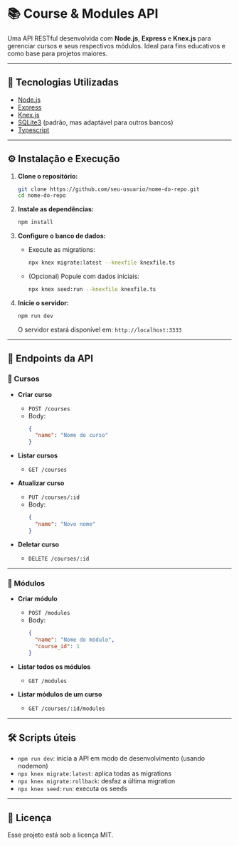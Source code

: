 # 📚 Course & Modules API

Uma API RESTful desenvolvida com **Node.js**, **Express** e **Knex.js** para gerenciar cursos e seus respectivos módulos. Ideal para fins educativos e como base para projetos maiores.

---

## 🚀 Tecnologias Utilizadas

- [Node.js](https://nodejs.org/)
- [Express](https://expressjs.com/)
- [Knex.js](https://knexjs.org/)
- [SQLite3](https://www.sqlite.org/index.html) (padrão, mas adaptável para outros bancos)
- [Typescript](https://www.typescriptlang.org/)

---

## ⚙️ Instalação e Execução

1. **Clone o repositório:**
   ```bash
   git clone https://github.com/seu-usuario/nome-do-repo.git
   cd nome-do-repo
   ```

2. **Instale as dependências:**
   ```bash
   npm install
   ```

3. **Configure o banco de dados:**

   * Execute as migrations:
     ```bash
     npx knex migrate:latest --knexfile knexfile.ts
     ```

   * (Opcional) Popule com dados iniciais:
     ```bash
     npx knex seed:run --knexfile knexfile.ts
     ```

4. **Inicie o servidor:**
   ```bash
   npm run dev
   ```

   O servidor estará disponível em: `http://localhost:3333`

---

## 📌 Endpoints da API

### 📘 Cursos

* **Criar curso**
  * `POST /courses`
  * Body:
    ```json
    {
      "name": "Nome do curso"
    }
    ```

* **Listar cursos**
  * `GET /courses`

* **Atualizar curso**
  * `PUT /courses/:id`
  * Body:
    ```json
    {
      "name": "Novo nome"
    }
    ```

* **Deletar curso**
  * `DELETE /courses/:id`

---

### 🧩 Módulos

* **Criar módulo**
  * `POST /modules`
  * Body:
    ```json
    {
      "name": "Nome do módulo",
      "course_id": 1
    }
    ```

* **Listar todos os módulos**
  * `GET /modules`

* **Listar módulos de um curso**
  * `GET /courses/:id/modules`

---

## 🛠 Scripts úteis

* `npm run dev`: inicia a API em modo de desenvolvimento (usando nodemon)
* `npx knex migrate:latest`: aplica todas as migrations
* `npx knex migrate:rollback`: desfaz a última migration
* `npx knex seed:run`: executa os seeds

---

## 📝 Licença

Esse projeto está sob a licença MIT.
